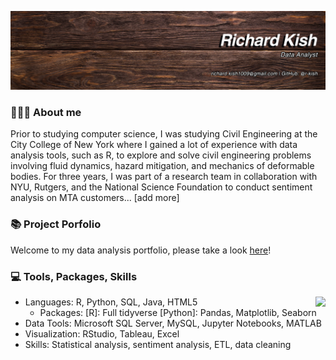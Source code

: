 ![Banner](https://github.com/r-kish/r-kish/blob/main/Banner1.png)

### 🙋🏻‍♂️ About me
Prior to studying computer science, I was studying Civil Engineering at the City College of New York where I gained a lot of experience with data analysis tools, such as R, to explore and solve civil engineering problems involving fluid dynamics, hazard mitigation, and mechanics of deformable bodies. For three years, I was part of a research team in collaboration with NYU, Rutgers, and the National Science Foundation to conduct sentiment analysis on MTA customers... [add more]

### 📚 Project Porfolio
Welcome to my data analysis portfolio, please take a look [here](https://github.com/r-kish/Portfolio)!


### 💻 Tools, Packages, Skills
<a href="https://github.com/anuraghazra/github-readme-stats">
  <img align="right" src="https://github-readme-stats.vercel.app/api/top-langs/?username=r-kish&layout=compact" />
</a>

- Languages: R, Python, SQL, Java, HTML5
  - Packages: [R]: Full tidyverse  [Python]: Pandas, Matplotlib, Seaborn
- Data Tools: Microsoft SQL Server, MySQL, Jupyter Notebooks, MATLAB
- Visualization: RStudio, Tableau, Excel
- Skills: Statistical analysis, sentiment analysis, ETL, data cleaning

<!--
**r-kish/r-kish** is a ✨ _special_ ✨ repository because its `README.md` (this file) appears on your GitHub profile.

Here are some ideas to get you started:

- 🔭 I’m currently working on ...
- 🌱 I’m currently learning ...
- 👯 I’m looking to collaborate on ...
- 🤔 I’m looking for help with ...
- 💬 Ask me about ...
- 📫 How to reach me: ...
- 😄 Pronouns: ...
- ⚡ Fun fact: ...
-->
